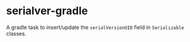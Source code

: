 # serialver-gradle

A gradle task to insert/update the `serialVersionUID` field in
`Serializable` classes.
